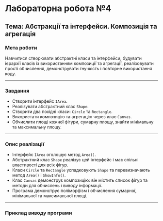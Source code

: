 # Лабораторна робота №4
## Тема: Абстракції та інтерфейси. Композиція та агрегація

### Мета роботи
Навчитися створювати абстрактні класи та інтерфейси, будувати ієрархії класів із використанням композиції та агрегації, реалізовувати прості обчислення, демонструвати гнучкість і повторне використання коду.

---

### Завдання
- Створити інтерфейс `IArea`.
- Реалізувати абстрактний клас `Shape`.
- Створити два похідні класи: `Circle` та `Rectangle`.
- Використати композицію та агрегацію через клас `Canvas`.
- Обчислити площі кожної фігури, сумарну площу, знайти мінімальну та максимальну площу.

---

### Опис реалізації
- Інтерфейс `IArea` оголошує метод `Area()`.
- Абстрактний клас `Shape` реалізує цей інтерфейс і має спільні властивості для всіх фігур.
- Класи `Circle` та `Rectangle` успадковують `Shape` та перевизначають метод `Area()` і `ShowInfo()`.
- Клас `Canvas` демонструє композицію: він містить список фігур та методи для обчислень і виводу інформації.
- Програма демонструє поліморфізм і обчислення сумарної, мінімальної та максимальної площі.

---

### Приклад виводу програми

